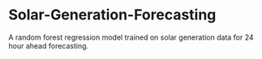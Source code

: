 # Solar-Generation-Forecasting
A random forest regression model trained on solar generation data for 24 hour ahead forecasting.
